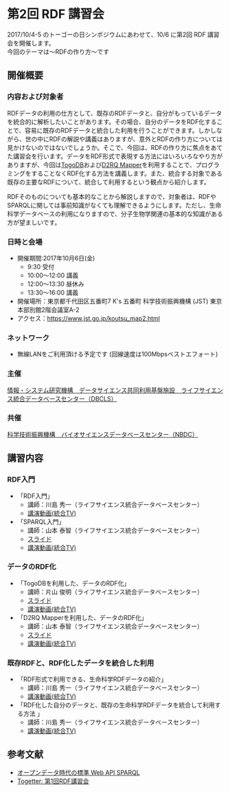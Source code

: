 # 第2回 RDF 講習会 


2017/10/4-5 のトーゴーの日シンポジウムにあわせて、10/6 に第2回 RDF 講習会を開催します。  
今回のテーマは〜RDFの作り方〜です

## 開催概要 

### 内容および対象者

RDFデータの利用の仕方として、既存のRDFデータと、自分がもっているデータを統合的に解析したいことがあります。その場合、自分のデータをRDF化することで、容易に既存のRDFデータと統合した利用を行うことができます。しかしながら、世の中にRDFの解説や講義はありますが、意外とRDFの作り方については見かけないのではないでしょうか。そこで、今回は、RDFの作り方に焦点をあてた講習会を行います。データをRDF形式で表現する方法にはいろいろなやり方がありますが、今回は[TogoDB](http://togodb.org/)および[D2RQ Mapper](http://d2rq.dbcls.jp/)を利用することで、プログラミングをすることなくRDF化する方法を講義します。また、統合する対象である既存の主要なRDFについて、統合して利用するという観点から紹介します。  

RDFそのものについても基本的なことから解説しますので、対象者は、RDFやSPARQLに関しては事前知識がなくても理解できるようにします。ただし、生命科学データベースの利用になりますので、分子生物学関連の基本的な知識がある方が望ましいです。

### 日時と会場

* 開催期間:2017年10月6日(金)
    - 9:30 受付
    - 10:00〜12:00 講義
    - 12:00〜13:30 昼休み
    - 13:30〜16:00 講義
* 開催場所：東京都千代田区五番町7 K's 五番町 科学技術振興機構 (JST) 東京本部別館2階会議室A-2
* アクセス：https://www.jst.go.jp/koutsu_map2.html

### ネットワーク

* 無線LANをご利用頂ける予定です (回線速度は100Mbpsベストエフォート)

### 主催
[情報・システム研究機構　データサイエンス共同利用基盤施設　ライフサイエンス統合データベースセンター（DBCLS）](https://dbcls.jp/)
### 共催
[科学技術振興機構　バイオサイエンスデータベースセンター（NBDC）](https://biosciencedbc.jp)

## 講習内容

### RDF入門

* 「RDF入門」 
    - 講師：川島 秀一（ライフサイエンス統合データベースセンター） 
    - [講演動画(統合TV)](https://togotv.dbcls.jp/20180102.html)
* 「SPARQL入門」
    - 講師：山本 泰智（ライフサイエンス統合データベースセンター）
    - [スライド](https://doi.org/10.6084/m9.figshare.5028155.v1)
    - [講演動画(統合TV)](https://togotv.dbcls.jp/20180103.html)

### データのRDF化

* 「TogoDBを利用した、データのRDF化」
    - 講師：片山 俊明（ライフサイエンス統合データベースセンター）
    - [スライド](https://www.dropbox.com/s/z0xhck2k0205tu1/20171006-TogoDB-RDF.pdf?dl=0)
    - [講演動画(統合TV)](https://togotv.dbcls.jp/20180104.html)
* 「D2RQ Mapperを利用した、データのRDF化」
    - 講師：山本 泰智（ライフサイエンス統合データベースセンター）
    - [スライド](https://doi.org/10.6084/m9.figshare.5477527.v3)
    - [講演動画(統合TV)](https://togotv.dbcls.jp/20180105.html)


### 既存RDFと、RDF化したデータを統合した利用

* 「RDF形式で利用できる、生命科学RDFデータの紹介」
    - 講師：川島 秀一（ライフサイエンス統合データベースセンター） 
    - [講演動画(統合TV)](https://doi.org/10.7875/togotv.2016.140)
* 「RDF化した自分のデータと、既存の生命科学RDFデータを統合して利用する方法 」
    - 講師：川島 秀一（ライフサイエンス統合データベースセンター）
    - [講演動画(統合TV)](https://togotv.dbcls.jp/20180107.html)


## 参考文献

* [オープンデータ時代の標準 Web API SPARQL](http://sparqlbook.jp/)
* [Togetter: 第1回RDF講習会](http://togetter.com/li/1034066 )
